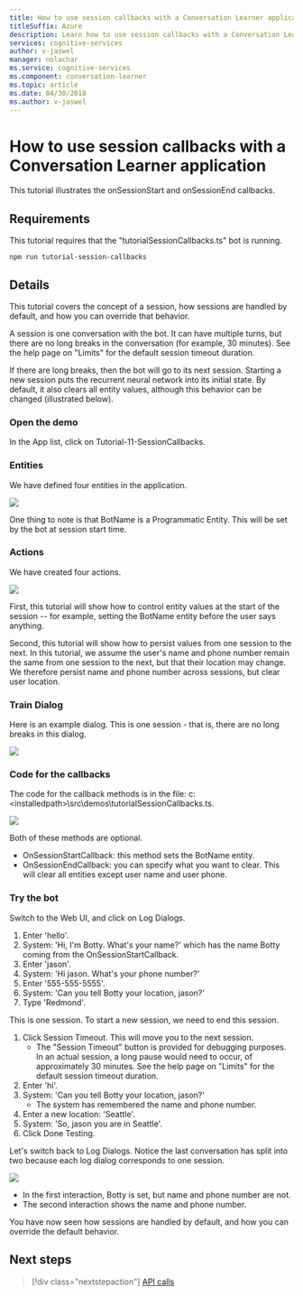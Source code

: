 ```yaml
---
title: How to use session callbacks with a Conversation Learner application - Microsoft Cognitive Services | Microsoft Docs
titleSuffix: Azure
description: Learn how to use session callbacks with a Conversation Learner application.
services: cognitive-services
author: v-jaswel
manager: nolachar
ms.service: cognitive-services
ms.component: conversation-learner
ms.topic: article
ms.date: 04/30/2018
ms.author: v-jaswel
---
```


# How to use session callbacks with a Conversation Learner application

This tutorial illustrates the onSessionStart and onSessionEnd callbacks.

## Requirements
This tutorial requires that the "tutorialSessionCallbacks.ts" bot is running.

	npm run tutorial-session-callbacks

## Details
This tutorial covers the concept of a session, how sessions are handled by default, and how you can override that behavior.

A session is one conversation with the bot. It can have multiple turns, but there are no long breaks in the conversation (for example, 30 minutes).  See the help page on "Limits" for the default session timeout duration.

If there are long breaks, then the bot will go to its next session.  Starting a new session puts the recurrent neural network into its initial state.  By default, it also clears all entity values, although this behavior can be changed (illustrated below).

### Open the demo

In the App list, click on Tutorial-11-SessionCallbacks. 

### Entities

We have defined four entities in the application.

![](../media/tutorial11_entities.PNG)

One thing to note is that BotName is a Programmatic Entity.  This will be set by the bot at session start time.

### Actions

We have created four actions. 

![](../media/tutorial11_actions.PNG)

First, this tutorial will show how to control entity values at the start of the session -- for example, setting the BotName entity before the user says anything.

Second, this tutorial will show how to persist values from one session to the next.  In this tutorial, we assume the user's name and phone number remain the same from one session to the next, but that their location may change.  We therefore persist name and phone number across sessions, but clear user location.

### Train Dialog

Here is an example dialog. This is one session - that is, there are no long breaks in this dialog.

![](../media/tutorial11_traindialog.PNG)

### Code for the callbacks

The code for the callback methods is in the file: 
c:\<installedpath>\src\demos\tutorialSessionCallbacks.ts.

![](../media/tutorial11_code.PNG)

Both of these methods are optional.

- OnSessionStartCallback: this method sets the BotName entity.
- OnSessionEndCallback: you can specify what you want to clear. This will clear all entities except user name and user phone.

### Try the bot

Switch to the Web UI, and click on Log Dialogs.

1. Enter 'hello'.
2. System: 'Hi, I'm Botty. What's your name?' which has the name Botty coming from the OnSessionStartCallback.
3. Enter 'jason'.
4. System: 'Hi jason. What's your phone number?'
5. Enter '555-555-5555'.
6. System: 'Can you tell Botty your location, jason?'
7. Type 'Redmond'.

This is one session. To start a new session, we need to end this session. 

1. Click Session Timeout. This will move you to the next session.
    - The "Session Timeout" button is provided for debugging purposes.  In an actual session, a long pause would need to occur, of approximately 30 minutes.  See the help page on "Limits" for the default session timeout duration.
1. Enter 'hi'.
2. System: 'Can you tell Botty your location, jason?'
	- The system has remembered the name and phone number.
2. Enter a new location: 'Seattle'.
3. System: 'So, jason you are in Seattle'.
4. Click Done Testing.

Let's switch back to Log Dialogs. Notice the last conversation has split into two because each log dialog corresponds to one session.  

![](../media/tutorial11_splitdialogs.PNG)

- In the first interaction, Botty is set, but name and phone number are not.
- The second interaction shows the name and phone number.

You have now seen how sessions are handled by default, and how you can override the default behavior. 

## Next steps

> [!div class="nextstepaction"]
> [API calls](./12-api-calls.md)
